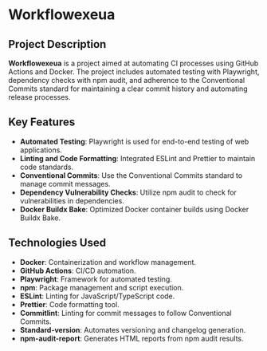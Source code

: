 # Workflowexeua

## Project Description

**Workflowexeua** is a project aimed at automating CI processes using GitHub Actions and Docker. The project includes automated testing with Playwright, dependency checks with npm audit, and adherence to the Conventional Commits standard for maintaining a clear commit history and automating release processes.

## Key Features

- **Automated Testing**: Playwright is used for end-to-end testing of web applications.
- **Linting and Code Formatting**: Integrated ESLint and Prettier to maintain code standards.
- **Conventional Commits**: Use the Conventional Commits standard to manage commit messages.
- **Dependency Vulnerability Checks**: Utilize npm audit to check for vulnerabilities in dependencies.
- **Docker Buildx Bake**: Optimized Docker container builds using Docker Buildx Bake.

## Technologies Used

- **Docker**: Containerization and workflow management.
- **GitHub Actions**: CI/CD automation.
- **Playwright**: Framework for automated testing.
- **npm**: Package management and script execution.
- **ESLint**: Linting for JavaScript/TypeScript code.
- **Prettier**: Code formatting tool.
- **Commitlint**: Linting for commit messages to follow Conventional Commits.
- **Standard-version**: Automates versioning and changelog generation.
- **npm-audit-report**: Generates HTML reports from npm audit results.

